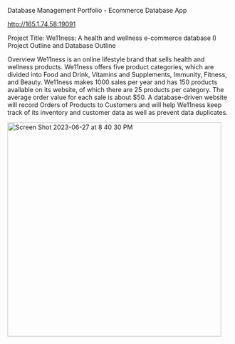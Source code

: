 Database Management Portfolio - Ecommerce Database App

http://165.1.74.58:19091


Project Title: We11ness: A health and wellness e-commerce database I) Project Outline and Database Outline


Overview
We11ness is an online lifestyle brand that sells health and wellness products. We11ness offers five product categories, which are divided into Food and Drink, Vitamins and Supplements, Immunity, Fitness, and Beauty. We11ness makes 1000 sales per year and has 150 products available on its website, of which there are 25 products per category. The average order value for each sale is about $50. A database-driven website will record Orders of Products to Customers and will help We11ness keep track of its inventory and customer data as well as prevent data duplicates.

<img width="480" alt="Screen Shot 2023-06-27 at 8 40 30 PM" src="https://github.com/gruezop/Portfolio/assets/91290756/3305d4ec-cfd5-4179-90d5-882b690b9f76">
